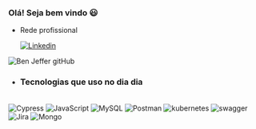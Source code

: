 ### Olá! Seja bem vindo 😃
- Rede profissional

   [![Linkedin](https://img.shields.io/badge/LinkedIn-0077B5?style=for-the-badge&logo=linkedin&logoColor=white)](https://www.linkedin.com/in/ben-hur-jeffer-b6074a189/)

![Ben Jeffer gitHub](https://github-readme-stats.vercel.app/api?username=BenHurJF&show_icons=true&theme=onedark)

- ### Tecnologias que uso no dia dia

<div style="display: inline_block"><br/>
 <img aligh="center" alt="Cypress" src="https://img.shields.io/badge/Cypress-fff?style=for-the-badge&logo=Cypress&logoColor=grey">
 <img aligh="center" alt="JavaScript" src="https://img.shields.io/badge/JavaScript-F7DF1E?style=for-the-badge&logo=javascript&logoColor=black">
 <img aligh="center" alt="MySQL" src="https://img.shields.io/badge/MySQL-00000F?style=for-the-badge&logo=mysql&logoColor=white">
 <img aligh="center" alt="Postman" src="https://img.shields.io/badge/Postman-fff?style=for-the-badge&logo=postman&logoColor=orange">
 <img aligh="center" alt="kubernetes" src="https://img.shields.io/badge/kubernetes-fff?style=for-the-badge&logo=kubernetes&logoColor=blue">
 <img aligh="center" alt="swagger" src="https://img.shields.io/badge/swagger-fff?style=for-the-badge&logo=swagger&logoColor=greem">
 <img aligh="center" alt="Jira" src="https://img.shields.io/badge/Jira-fff?style=for-the-badge&logo=Jira&logoColor=blue">
 <img aligh="center" alt="Mongo" src="https://img.shields.io/badge/MongoDB-4EA94B?style=for-the-badge&logo=mongodb&logoColor=white">
</div>

